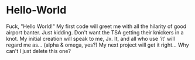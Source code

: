 # Hello-World
Fuck, "Hello World!" My first code will greet me with all the hilarity of good airport banter. Just kidding. Don't want the TSA getting their knickers in a knot. My initial creation will speak to me, Jx. It, and all who use 'it' will regard me as... (alpha & omega, yes?)
My next project will get it right... Why can't I just delete this one?
